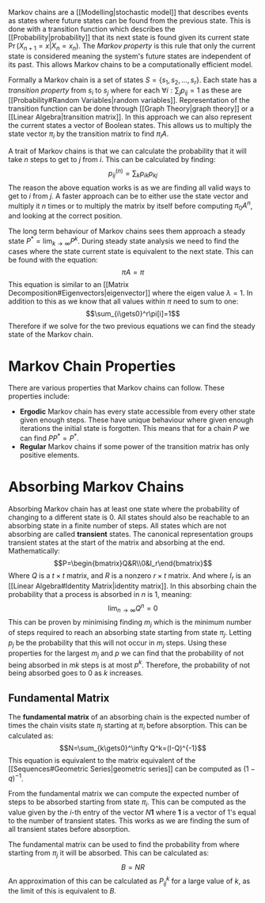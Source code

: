 Markov chains are a [[Modelling|stochastic model]] that describes events as states where future states can be found from the previous state. This is done with a transition function which describes the [[Probability|probability]] that its next state is found given its current state $\Pr(X_{n+1}=x|X_n=x_n)$. The *Markov property* is this rule that only the current state is considered meaning the system's future states are independent of its past. This allows Markov chains to be a computationally efficient model.

Formally a Markov chain is a set of states $S=\{s_1,s_2,\dots,s_r\}$. Each state has a *transition property* from $s_i$ to $s_j$ where for each $\forall i: \sum_jp_{ij}=1$ as these are [[Probability#Random Variables|random variables]].  Representation of the transition function can be done through [[Graph Theory|graph theory]] or a [[Linear Algebra|transition matrix]]. In this approach we can also represent the current states a vector of Boolean states. This allows us to multiply the state vector $\pi_i$ by the transition matrix to find $\pi_iA$.

A trait of Markov chains is that we can calculate the probability that it will take $n$ steps to get to $j$ from $i$. This can be calculated by finding:
$$p_{ij}^{(n)}=\sum_kp_{ik}p_{kj}$$
The reason the above equation works is as we are finding all valid ways to get to $i$ from $j$. A faster approach can be to either use the state vector and multiply it $n$ times or to multiply the matrix by itself before computing $\pi_0A^n$, and looking at the correct position.

The long term behaviour of Markov chains sees them approach a steady state $P^*=\lim_{k\to\infty}P^k$.  During steady state analysis we need to find the cases where the state current state is equivalent to the next state. This can be found with the equation:
$$\pi A=\pi$$
This equation is similar to an [[Matrix Decomposition#Eigenvectors|eigenvector]] where the eigen value $\lambda=1$. In addition to this as we know that all values within $\pi$ need to sum to one:
$$\sum_{i\gets0}^r\pi[i]=1$$
Therefore if we solve for the two previous equations we can find the steady state of the Markov chain.

# Markov Chain Properties
There are various properties that Markov chains can follow. These properties include:
- **Ergodic** Markov chain has every state accessible from every other state given enough steps. These have unique behaviour where given enough iterations the initial state is forgotten. This means that for a chain $P$ we can find $PP^*=P^*$.
- **Regular** Markov chains if some power of the transition matrix has only positive elements.

# Absorbing Markov Chains
Absorbing Markov chain has at least one state where the probability of changing to a different state is 0. All states should also be reachable to an absorbing state in a finite number of steps. All states which are not absorbing are called **transient** states. The canonical representation groups transient states at the start of the matrix and absorbing at the end. Mathematically:
$$P=\begin{bmatrix}Q&R\\0&I_r\end{bmatrix}$$
Where $Q$ is a $t\times t$ matrix, and $R$ is a nonzero $r\times t$ matrix. And where $I_r$ is an [[Linear Algebra#Identity Matrix|identity matrix]]. In this absorbing chain the probability that a process is absorbed in $n$ is 1, meaning:
$$\lim_{n\to\infty}Q^n=0$$
This can be proven by minimising finding $m_j$ which is the minimum number of steps required to reach an absorbing state starting from state $\pi_j$. Letting $p_j$ be the probability that this will not occur in $m_j$ steps. Using these properties for the largest $m_j$ and $p$ we can find that the probability of not being absorbed in $mk$ steps is at most $p^k$. Therefore, the probability of not being absorbed goes to $0$ as $k$ increases.

## Fundamental Matrix
The **fundamental matrix** of an absorbing chain is the expected number of times the chain visits state $\pi_j$ starting at $\pi_i$ before absorption. This can be calculated as:
$$N=\sum_{k\gets0}^\infty Q^k=(I-Q)^{-1}$$
This equation is equivalent to the matrix equivalent of the [[Sequences#Geometric Series|geometric series]] can be computed as $(1-q)^{-1}$.

From the fundamental matrix we can compute the expected number of steps to be absorbed starting from state $\pi_i$. This can be computed as the value given by the $i$-th entry of the vector $N\mathbf{1}$ where $\mathbf{1}$ is a vector of 1's equal to the number of transient states. This works as we are finding the sum of all transient states before absorption.

The fundamental matrix can be used to find the probability from where starting from $\pi_j$ it will be absorbed. This can be calculated as:
$$B=NR$$
An approximation of this can be calculated as $P_{ij}^k$ for a large value of $k$, as the limit of this is equivalent to $B$.
